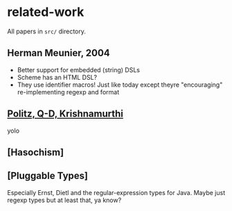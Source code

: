 related-work
===

All papers in `src/` directory.


Herman Meunier, 2004
---
- Better support for embedded (string) DSLs
- Scheme has an HTML DSL?
- They use identifier macros!
  Just like today except theyre "encouraging" re-implementing regexp and format



[Politz, Q-D, Krishnamurthi](http://cs.brown.edu/research/plt/dl/progressive-types/progressive-types.pdf)
---

yolo


[Hasochism]
---


[Pluggable Types]
---

Especially Ernst, Dietl and the regular-expression types for Java.
Maybe just regexp types but at least that, ya know?

